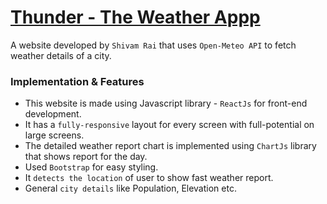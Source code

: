 # [Thunder - The Weather Appp](https://thunder-by-shivam.netlify.app/)

A website developed by `Shivam Rai` that uses `Open-Meteo API` to fetch weather details of a city.
### Implementation & Features
- This website is made using Javascript library - `ReactJs` for front-end development.
- It has a `fully-responsive` layout for every screen with full-potential on large screens.
- The detailed weather report chart is implemented using `ChartJs` library that shows report for the day.
- Used `Bootstrap` for easy styling.
- It `detects the location` of user to show fast weather report.
- General `city details` like Population, Elevation etc.
